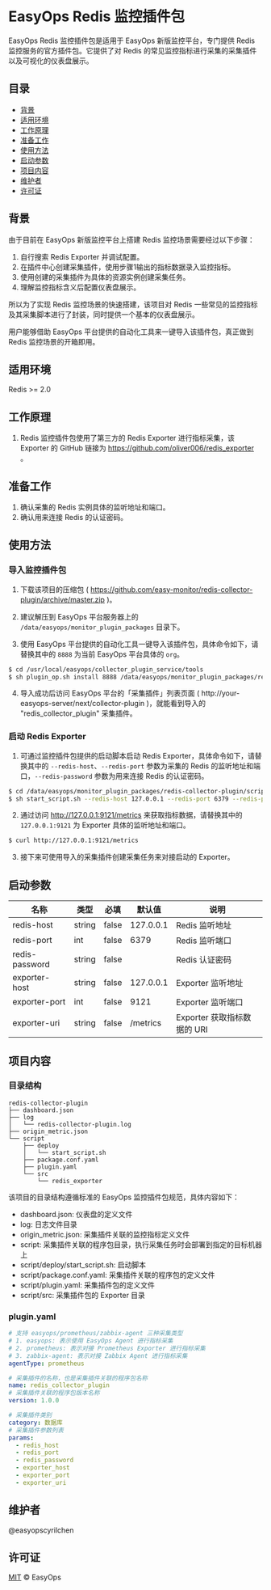 # EasyOps Redis 监控插件包

EasyOps Redis 监控插件包是适用于 EasyOps 新版监控平台，专门提供 Redis 监控服务的官方插件包。它提供了对 Redis 的常见监控指标进行采集的采集插件以及可视化的仪表盘展示。

## 目录

- [背景](#背景)
- [适用环境](#适用环境)
- [工作原理](#工作原理)
- [准备工作](#准备工作)
- [使用方法](#使用方法)
- [启动参数](#启动参数) 
- [项目内容](#项目内容)
- [维护者](#维护者)
- [许可证](#许可证)

## 背景

由于目前在 EasyOps 新版监控平台上搭建 Redis 监控场景需要经过以下步骤：

1. 自行搜索 Redis Exporter 并调试配置。
2. 在插件中心创建采集插件，使用步骤1输出的指标数据录入监控指标。
3. 使用创建的采集插件为具体的资源实例创建采集任务。
4. 理解监控指标含义后配置仪表盘展示。

所以为了实现 Redis 监控场景的快速搭建，该项目对 Redis 一些常见的监控指标及其采集脚本进行了封装，同时提供一个基本的仪表盘展示。

用户能够借助 EasyOps 平台提供的自动化工具来一键导入该插件包，真正做到 Redis 监控场景的开箱即用。

## 适用环境

Redis >= 2.0

## 工作原理

1. Redis 监控插件包使用了第三方的 Redis Exporter 进行指标采集，该 Exporter 的 GitHub 链接为 https://github.com/oliver006/redis_exporter 。

## 准备工作

1. 确认采集的 Redis 实例具体的监听地址和端口。
2. 确认用来连接 Redis 的认证密码。

## 使用方法

### 导入监控插件包

1. 下载该项目的压缩包 ( https://github.com/easy-monitor/redis-collector-plugin/archive/master.zip )。

2. 建议解压到 EasyOps 平台服务器上的 `/data/easyops/monitor_plugin_packages` 目录下。

3. 使用 EasyOps 平台提供的自动化工具一键导入该插件包，具体命令如下，请替换其中的 `8888` 为当前 EasyOps 平台具体的 `org`。

```sh
$ cd /usr/local/easyops/collector_plugin_service/tools
$ sh plugin_op.sh install 8888 /data/easyops/monitor_plugin_packages/redis-collector-plugin
```

4. 导入成功后访问 EasyOps 平台的「采集插件」列表页面 ( http://your-easyops-server/next/collector-plugin )，就能看到导入的 "redis_collector_plugin" 采集插件。

### 启动 Redis Exporter

1. 可通过监控插件包提供的启动脚本启动 Redis Exporter，具体命令如下，请替换其中的 `--redis-host`、`--redis-port` 参数为采集的 Redis 的监听地址和端口，`--redis-password` 参数为用来连接 Redis 的认证密码。

```sh
$ cd /data/easyops/monitor_plugin_packages/redis-collector-plugin/script
$ sh start_script.sh --redis-host 127.0.0.1 --redis-port 6379 --redis-password 123456
```

2. 通过访问 http://127.0.0.1:9121/metrics 来获取指标数据，请替换其中的 `127.0.0.1:9121` 为 Exporter 具体的监听地址和端口。

```sh
$ curl http://127.0.0.1:9121/metrics 
```

3. 接下来可使用导入的采集插件创建采集任务来对接启动的 Exporter。

## 启动参数

| 名称 | 类型 | 必填 | 默认值 | 说明 |
| --- | --- | --- | --- | --- |
| redis-host | string | false | 127.0.0.1 | Redis 监听地址 |
| redis-port | int | false | 6379 | Redis 监听端口 |
| redis-password | string | false |  | Redis 认证密码 |
| exporter-host | string | false | 127.0.0.1 | Exporter 监听地址 |
| exporter-port | int | false | 9121 | Exporter 监听端口 |
| exporter-uri | string | false | /metrics | Exporter 获取指标数据的 URI |

## 项目内容

### 目录结构

```
redis-collector-plugin
├── dashboard.json
├── log
│   └── redis-collector-plugin.log
├── origin_metric.json
└── script
    ├── deploy
    │   └── start_script.sh
    ├── package.conf.yaml
    ├── plugin.yaml
    └── src
        └── redis_exporter
```

该项目的目录结构遵循标准的 EasyOps 监控插件包规范，具体内容如下：

- dashboard.json: 仪表盘的定义文件
- log: 日志文件目录
- origin_metric.json: 采集插件关联的监控指标定义文件
- script: 采集插件关联的程序包目录，执行采集任务时会部署到指定的目标机器上
- script/deploy/start_script.sh: 启动脚本
- script/package.conf.yaml: 采集插件关联的程序包的定义文件
- script/plugin.yaml: 采集插件包的定义文件
- script/src: 采集插件包的 Exporter 目录

### plugin.yaml

```yaml
# 支持 easyops/prometheus/zabbix-agent 三种采集类型
# 1. easyops: 表示使用 EasyOps Agent 进行指标采集
# 2. prometheus: 表示对接 Prometheus Exporter 进行指标采集
# 3. zabbix-agent: 表示对接 Zabbix Agent 进行指标采集
agentType: prometheus

# 采集插件的名称，也是采集插件关联的程序包名称
name: redis_collector_plugin
# 采集插件关联的程序包版本名称
version: 1.0.0

# 采集插件类别 
category: 数据库
# 采集插件参数列表
params:
  - redis_host
  - redis_port
  - redis_password
  - exporter_host
  - exporter_port
  - exporter_uri
```

## 维护者

@easyopscyrilchen

## 许可证

[MIT](#许可证) © EasyOps
